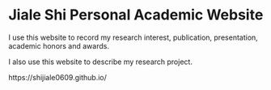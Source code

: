 <h1>Jiale Shi Personal Academic Website</h1>

<p>I use this website to record my research interest, publication, presentation, academic honors and awards.</p>

<p>I also use this website to describe my research project.</p>

<p>https://shijiale0609.github.io/</p>


